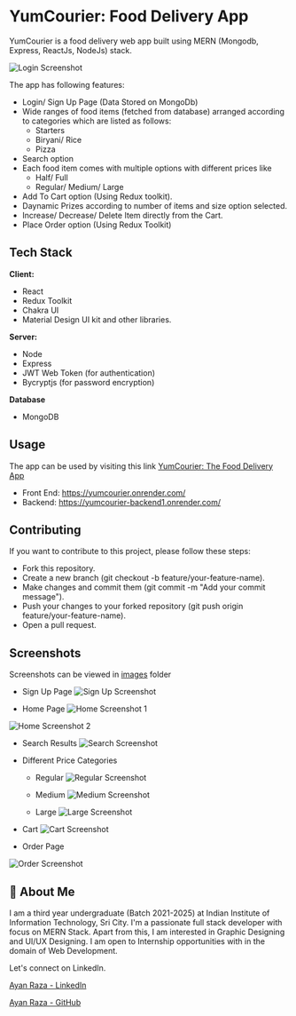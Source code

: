 
# YumCourier: Food Delivery App

YumCourier is a food delivery web app built using MERN (Mongodb, Express, ReactJs, NodeJs) stack. 

![Login Screenshot](https://github.com/iamayan2011/YumCourier/blob/main/images/login.png)

The app has following features:

* Login/ Sign Up Page (Data Stored on MongoDb)
* Wide ranges of food items (fetched from database) arranged according to categories which are listed as follows:
    * Starters
    * Biryani/ Rice
    * Pizza
* Search option
* Each food item comes with multiple options with different prices like
    * Half/ Full
    * Regular/ Medium/ Large
* Add To Cart option (Using Redux toolkit).
* Daynamic Prizes according to number of items and size option selected.
* Increase/ Decrease/ Delete Item directly from the Cart.
* Place Order option (Using Redux Toolkit)



## Tech Stack

**Client:** 
* React
* Redux Toolkit
* Chakra UI
* Material Design UI kit and other libraries.

**Server:** 
* Node
* Express
* JWT Web Token (for authentication)
* Bycryptjs (for password encryption)

**Database**
* MongoDB


## Usage
The app can be used by visiting this link
[YumCourier: The Food Delivery App](https://yumcourier.onrender.com/)

* Front End: https://yumcourier.onrender.com/
* Backend: https://yumcourier-backend1.onrender.com/



## Contributing

If you want to contribute to this project, please follow these steps:

* Fork this repository.
* Create a new branch (git checkout -b feature/your-feature-name).
* Make changes and commit them (git commit -m "Add your commit message").
* Push your changes to your forked repository (git push origin feature/your-feature-name).
* Open a pull request.


## Screenshots

Screenshots can be viewed in [images](https://github.com/iamayan2011/YumCourier/tree/main/images) folder

* Sign Up Page
![Sign Up Screenshot](https://github.com/iamayan2011/YumCourier/blob/main/images/signup.png)

* Home Page
![Home Screenshot 1](https://github.com/iamayan2011/YumCourier/blob/main/images/full.png)

![Home Screenshot 2](https://github.com/iamayan2011/YumCourier/blob/main/images/image1.png)

* Search Results
![Search Screenshot](https://github.com/iamayan2011/YumCourier/blob/main/images/chickenSearch.png)

* Different Price Categories
    * Regular
![Regular Screenshot](https://github.com/iamayan2011/YumCourier/blob/main/images/image_regular.png)

    * Medium
![Medium Screenshot](https://github.com/iamayan2011/YumCourier/blob/main/images/image_medium.png)

    * Large
![Large Screenshot](https://github.com/iamayan2011/YumCourier/blob/main/images/image_large.png)


* Cart
![Cart Screenshot](https://github.com/iamayan2011/YumCourier/blob/main/images/cart.png)

* Order Page

![Order Screenshot](https://github.com/iamayan2011/YumCourier/blob/main/images/order.png)





## 🚀 About Me
I am a third year undergraduate (Batch 2021-2025) at Indian Institute of Information Technology, Sri City. 
I'm a passionate full stack developer with focus on MERN Stack.
Apart from this, I am interested in Graphic Designing and UI/UX Designing. I am open to Internship opportunities with in the domain of Web Development.

Let's connect on LinkedIn.

[Ayan Raza - LinkedIn](https://www.linkedin.com/in/iamayan2011/)

[Ayan Raza - GitHub](https://github.com/iamayan2011)




